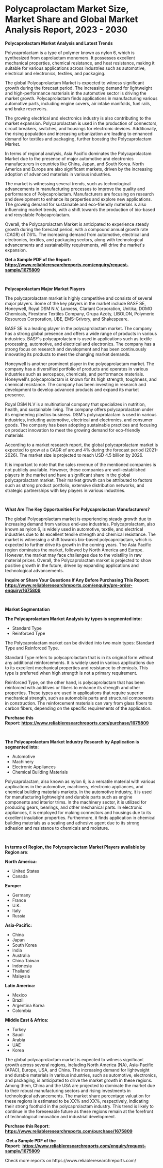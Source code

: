 <p><h1>Polycaprolactam Market Size, Market Share and Global Market Analysis Report, 2023 - 2030</h1></p><p><strong>Polycaprolactam Market Analysis and Latest Trends</strong></p>
<p><p>Polycaprolactam is a type of polymer known as nylon 6, which is synthesized from caprolactam monomers. It possesses excellent mechanical properties, chemical resistance, and heat resistance, making it suitable for various applications across industries such as automotive, electrical and electronics, textiles, and packaging.</p><p>The global Polycaprolactam Market is expected to witness significant growth during the forecast period. The increasing demand for lightweight and high-performance materials in the automotive sector is driving the market growth. Polycaprolactam finds applications in manufacturing various automotive parts, including engine covers, air intake manifolds, fuel rails, and brake reservoirs.</p><p>The growing electrical and electronics industry is also contributing to the market expansion. Polycaprolactam is used in the production of connectors, circuit breakers, switches, and housings for electronic devices. Additionally, the rising population and increasing urbanization are leading to enhanced demand for textiles and packaging, further boosting the Polycaprolactam Market.</p><p>In terms of regional analysis, Asia Pacific dominates the Polycaprolactam Market due to the presence of major automotive and electronics manufacturers in countries like China, Japan, and South Korea. North America and Europe are also significant markets, driven by the increasing adoption of advanced materials in various industries.</p><p>The market is witnessing several trends, such as technological advancements in manufacturing processes to improve the quality and performance of Polycaprolactam. Manufacturers are focusing on research and development to enhance its properties and explore new applications. The growing demand for sustainable and eco-friendly materials is also influencing market trends, with a shift towards the production of bio-based and recyclable Polycaprolactam.</p><p>Overall, the Polycaprolactam Market is anticipated to experience steady growth during the forecast period, with a compound annual growth rate (CAGR) of 7.6%. The increasing demand from automotive, electrical and electronics, textiles, and packaging sectors, along with technological advancements and sustainability requirements, will drive the market's expansion.</p></p>
<p><strong>Get a Sample PDF of the Report:&nbsp; <a href="https://www.reliableresearchreports.com/enquiry/request-sample/1675809">https://www.reliableresearchreports.com/enquiry/request-sample/1675809</a></strong></p>
<p>&nbsp;</p>
<p><strong>Polycaprolactam Major Market Players</strong></p>
<p><p>The polycaprolactam market is highly competitive and consists of several major players. Some of the key players in the market include BASF SE, Honeywell, Royal DSM N.V, Lanxess, Clariant Corporation, Unitika, DOMO Chemicals, Firestone Textiles Company, Grupa Azoty, LIBOLON, Polymeric Resources Corporation, UBE, EMS-Grivory, and Shakespeare.</p><p>BASF SE is a leading player in the polycaprolactam market. The company has a strong global presence and offers a wide range of products in various industries. BASF's polycaprolactam is used in applications such as textile processing, automotive, and electrical and electronics. The company has a strong focus on research and development and has been continuously innovating its products to meet the changing market demands.</p><p>Honeywell is another prominent player in the polycaprolactam market. The company has a diversified portfolio of products and operates in various industries such as aerospace, chemicals, and performance materials. Honeywell's polycaprolactam is known for its high strength, toughness, and chemical resistance. The company has been investing in research and development to develop advanced products and expand its market presence.</p><p>Royal DSM N.V is a multinational company that specializes in nutrition, health, and sustainable living. The company offers polycaprolactam under its engineering plastics business. DSM's polycaprolactam is used in various industries, including automotive, electrical and electronics, and consumer goods. The company has been adopting sustainable practices and focusing on product innovation to meet the growing demand for eco-friendly materials.</p><p>According to a market research report, the global polycaprolactam market is expected to grow at a CAGR of around 4% during the forecast period (2021-2026). The market size is projected to reach USD 4.5 billion by 2026. </p><p>It is important to note that the sales revenue of the mentioned companies is not publicly available. However, these companies are well-established players in the market and have a significant share in the global polycaprolactam market. Their market growth can be attributed to factors such as strong product portfolio, extensive distribution networks, and strategic partnerships with key players in various industries.</p></p>
<p>&nbsp;</p>
<p><strong>What Are The Key Opportunities For Polycaprolactam Manufacturers?</strong></p>
<p><p>The global Polycaprolactam market is experiencing steady growth due to increasing demand from various end-use industries. Polycaprolactam, also known as nylon 6, is widely used in automotive, textile, and electrical industries due to its excellent tensile strength and chemical resistance. The market is witnessing a shift towards bio-based polycaprolactam, which is expected to further drive its growth in the coming years. The Asia Pacific region dominates the market, followed by North America and Europe. However, the market may face challenges due to the volatility in raw material prices. Overall, the Polycaprolactam market is projected to show positive growth in the future, driven by expanding applications and technological advancements.</p></p>
<p><strong>Inquire or Share Your Questions If Any Before Purchasing This Report: <a href="https://www.reliableresearchreports.com/enquiry/pre-order-enquiry/1675809">https://www.reliableresearchreports.com/enquiry/pre-order-enquiry/1675809</a></strong></p>
<p>&nbsp;</p>
<p><strong>Market Segmentation</strong></p>
<p><strong>The Polycaprolactam Market Analysis by types is segmented into:</strong></p>
<p><ul><li>Standard Type</li><li>Reinforced Type</li></ul></p>
<p><p>The Polycaprolactam market can be divided into two main types: Standard Type and Reinforced Type. </p><p>Standard Type refers to polycaprolactam that is in its original form without any additional reinforcements. It is widely used in various applications due to its excellent mechanical properties and resistance to chemicals. This type is preferred when high strength is not a primary requirement.</p><p>Reinforced Type, on the other hand, is polycaprolactam that has been reinforced with additives or fibers to enhance its strength and other properties. These types are used in applications that require superior mechanical strength, such as automobile parts and structural components in construction. The reinforcement materials can vary from glass fibers to carbon fibers, depending on the specific requirements of the application.</p></p>
<p><strong>Purchase this Report:&nbsp;<a href="https://www.reliableresearchreports.com/purchase/1675809">https://www.reliableresearchreports.com/purchase/1675809</a></strong></p>
<p>&nbsp;</p>
<p><strong>The Polycaprolactam Market Industry Research by Application is segmented into:</strong></p>
<p><ul><li>Automotive</li><li>Machinery</li><li>Electronic Appliances</li><li>Chemical Building Materials</li></ul></p>
<p><p>Polycaprolactam, also known as nylon 6, is a versatile material with various applications in the automotive, machinery, electronic appliances, and chemical building materials markets. In the automotive industry, it is used for manufacturing lightweight and durable parts such as engine components and interior trims. In the machinery sector, it is utilized for producing gears, bearings, and other mechanical parts. In electronic appliances, it is employed for making connectors and housings due to its excellent insulation properties. Furthermore, it finds application in chemical building materials as a sealing and adhesive agent due to its strong adhesion and resistance to chemicals and moisture.</p></p>
<p>&nbsp;</p>
<p><strong>In terms of Region, the Polycaprolactam Market Players available by Region are:</strong></p>
<p>
    <p> <strong> North America: </strong>
        <ul>
            <li>United States</li>
            <li>Canada</li>
        </ul>
        </p> 
    <p> <strong> Europe: </strong>
        <ul>
            <li>Germany</li>
            <li>France</li>
            <li>U.K.</li>
            <li>Italy</li>
            <li>Russia</li>
        </ul>
        </p> 
    <p> <strong> Asia-Pacific: </strong>
        <ul>
            <li>China</li>
            <li>Japan</li>
            <li>South Korea</li>
            <li>India</li>
            <li>Australia</li>
            <li>China Taiwan</li>
            <li>Indonesia</li>
            <li>Thailand</li>
            <li>Malaysia</li>
        </ul>
        </p> 
    <p> <strong> Latin America: </strong>
        <ul>
            <li>Mexico</li>
            <li>Brazil</li>
            <li>Argentina Korea</li>
            <li>Colombia</li>
        </ul>
        </p> 
    <p> <strong> Middle East & Africa: </strong>
        <ul>
            <li>Turkey</li>
            <li>Saudi</li>
            <li>Arabia</li>
            <li>UAE</li>
            <li>Korea</li>
        </ul>
    </p>
    </p>
<p><p>The global polycaprolactam market is expected to witness significant growth across several regions, including North America (NA), Asia-Pacific (APAC), Europe, USA, and China. The increasing demand for lightweight and durable materials in various industries, such as automotive, electronics, and packaging, is anticipated to drive the market growth in these regions. Among them, China and the USA are projected to dominate the market due to their robust manufacturing sectors and rising investments in technological advancements. The market share percentage valuation for these regions is estimated to be XX% and XX%, respectively, indicating their strong foothold in the polycaprolactam industry. This trend is likely to continue in the foreseeable future as these regions remain at the forefront of technological innovation and industrial development.</p></p>
<p><strong>Purchase this Report: <a href="https://www.reliableresearchreports.com/purchase/1675809">https://www.reliableresearchreports.com/purchase/1675809</a></strong></p>
<p>&nbsp;<strong>Get a Sample PDF of the Report:&nbsp;&nbsp;<a href="https://www.reliableresearchreports.com/enquiry/request-sample/1675809">https://www.reliableresearchreports.com/enquiry/request-sample/1675809</a></strong></p>
<p><strong></strong></p>
<p>Check more reports on https://www.reliableresearchreports.com/</p>